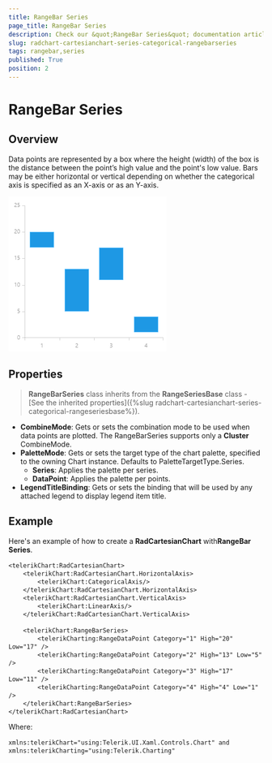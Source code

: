 ```yaml
---
title: RangeBar Series
page_title: RangeBar Series
description: Check our &quot;RangeBar Series&quot; documentation article for RadChart for UWP control.
slug: radchart-cartesianchart-series-categorical-rangebarseries
tags: rangebar,series
published: True
position: 2
---
```


# RangeBar Series

## Overview

Data points are represented by a box where the height (width) of the box is the distance between the point’s high value and the point's low value. Bars may be either horizontal or vertical depending on whether the categorical axis is specified as an X-axis or as an Y-axis.

![Range Bar Series](images/RangeBarSeries.png)

## Properties

>**RangeBarSeries** class inherits from the **RangeSeriesBase** class - [See the inherited properties]({%slug radchart-cartesianchart-series-categorical-rangeseriesbase%}).

* **CombineMode**: Gets or sets the combination mode to be used when data points are plotted. The RangeBarSeries supports only a **Cluster** CombineMode.
* **PaletteMode**: Gets or sets the target type of the chart palette, specified to the owning Chart instance. Defaults to PaletteTargetType.Series.
	* **Series**: Applies the palette per series.
	* **DataPoint**: Applies the palette per points.
* **LegendTitleBinding**: Gets or sets the binding that will be used by any attached legend to display legend item title.

## Example

Here's an example of how to create a **RadCartesianChart** with**RangeBar Series**.

	<telerikChart:RadCartesianChart>
	    <telerikChart:RadCartesianChart.HorizontalAxis>
	        <telerikChart:CategoricalAxis/>
	    </telerikChart:RadCartesianChart.HorizontalAxis>
	    <telerikChart:RadCartesianChart.VerticalAxis>
	        <telerikChart:LinearAxis/>
	    </telerikChart:RadCartesianChart.VerticalAxis>
	
	    <telerikChart:RangeBarSeries>
	        <telerikCharting:RangeDataPoint Category="1" High="20" Low="17" />
	        <telerikCharting:RangeDataPoint Category="2" High="13" Low="5" />
	        <telerikCharting:RangeDataPoint Category="3" High="17" Low="11" />
	        <telerikCharting:RangeDataPoint Category="4" High="4" Low="1" />
	    </telerikChart:RangeBarSeries>
	</telerikChart:RadCartesianChart>

Where:

	xmlns:telerikChart="using:Telerik.UI.Xaml.Controls.Chart" and 
	xmlns:telerikCharting="using:Telerik.Charting"